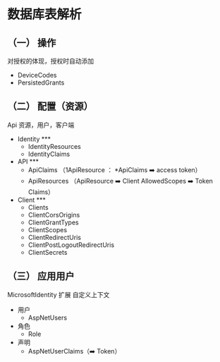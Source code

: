 # 数据库表解析

## （一） 操作

对授权的体现，授权时自动添加

- DeviceCodes
- PersistedGrants

## （二） 配置（资源）

Api 资源，用户，客户端

- Identity \*\*\*
  - IdentityResources
  - IdentityClaims
- API \*\*\*
  - ApiClaims （1ApiResource ： \*ApiClaims ➡️ access token）
  - ApiResources （ApiResource ➡️ Client AllowedScopes ➡️ Token Claims）
- Client \*\*\*
  - Clients
  - ClientCorsOrigins
  - ClientGrantTypes
  - ClientScopes
  - ClientRedirectUris
  - ClientPostLogoutRedirectUris
  - ClientSecrets

## （三） 应用用户

MicrosoftIdentity 扩展 自定义上下文

- 用户
  - AspNetUsers
- 角色
  - Role
- 声明
  - AspNetUserClaims（➡️ Token）
